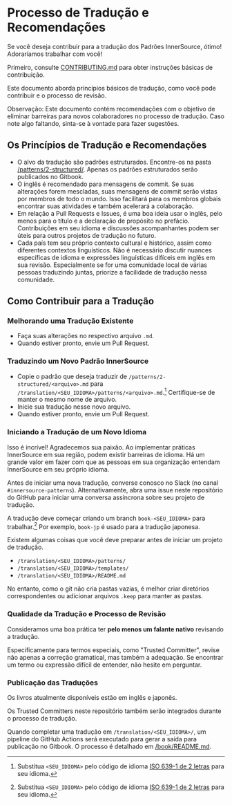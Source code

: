 # Processo de Tradução e Recomendações

Se você deseja contribuir para a tradução dos Padrões InnerSource, ótimo! Adoraríamos trabalhar com você!

Primeiro, consulte [CONTRIBUTING.md](/CONTRIBUTING.md) para obter instruções básicas de contribuição.

Este documento aborda princípios básicos de tradução, como você pode contribuir e o processo de revisão.

Observação: Este documento contém recomendações com o objetivo de eliminar barreiras para novos colaboradores no processo de tradução. Caso note algo faltando, sinta-se à vontade para fazer sugestões.

## Os Princípios de Tradução e Recomendações

- O alvo da tradução são padrões estruturados. Encontre-os na pasta [/patterns/2-structured/](../../../patterns/2-structured/). Apenas os padrões estruturados serão publicados no Gitbook.
- O inglês é recomendado para mensagens de commit. Se suas alterações forem mescladas, suas mensagens de commit serão vistas por membros de todo o mundo. Isso facilitará para os membros globais encontrar suas atividades e também acelerará a colaboração.
- Em relação a Pull Requests e Issues, é uma boa ideia usar o inglês, pelo menos para o título e a declaração de propósito no prefácio. Contribuições em seu idioma e discussões acompanhantes podem ser úteis para outros projetos de tradução no futuro.
- Cada país tem seu próprio contexto cultural e histórico, assim como diferentes contextos linguísticos. Não é necessário discutir nuances específicas de idioma e expressões linguísticas difíceis em inglês em sua revisão. Especialmente se for uma comunidade local de várias pessoas traduzindo juntas, priorize a facilidade de tradução nessa comunidade.

## Como Contribuir para a Tradução

### Melhorando uma Tradução Existente

- Faça suas alterações no respectivo arquivo `.md`.
- Quando estiver pronto, envie um Pull Request.

### Traduzindo um Novo Padrão InnerSource

- Copie o padrão que deseja traduzir de `/patterns/2-structured/<arquivo>.md` para `/translation/<SEU_IDIOMA>/patterns/<arquivo>.md`.[^1] Certifique-se de manter o mesmo nome de arquivo.
- Inicie sua tradução nesse novo arquivo.
- Quando estiver pronto, envie um Pull Request.

### Iniciando a Tradução de um Novo Idioma

Isso é incrível! Agradecemos sua paixão. Ao implementar práticas InnerSource em sua região, podem existir barreiras de idioma. Há um grande valor em fazer com que as pessoas em sua organização entendam InnerSource em seu próprio idioma.

Antes de iniciar uma nova tradução, converse conosco no Slack (no canal `#innersource-patterns`). Alternativamente, abra uma issue neste repositório do GitHub para iniciar uma conversa assíncrona sobre seu projeto de tradução.

A tradução deve começar criando um branch `book-<SEU_IDIOMA>` para trabalhar.[^1]
Por exemplo, `book-jp` é usado para a tradução japonesa.

Existem algumas coisas que você deve preparar antes de iniciar um projeto de tradução.

- `/translation/<SEU_IDIOMA>/patterns/`
- `/translation/<SEU_IDIOMA>/templates/`
- `/translation/<SEU_IDIOMA>/README.md`

No entanto, como o git não cria pastas vazias, é melhor criar diretórios correspondentes ou adicionar arquivos `.keep` para manter as pastas.

### Qualidade da Tradução e Processo de Revisão

Consideramos uma boa prática ter **pelo menos um falante nativo** revisando a tradução.

Especificamente para termos especiais, como "Trusted Committer", revise não apenas a correção gramatical, mas também a adequação. Se encontrar um termo ou expressão difícil de entender, não hesite em perguntar.

### Publicação das Traduções

Os livros atualmente disponíveis estão em inglês e japonês.

Os Trusted Committers neste repositório também serão integrados durante o processo de tradução.

Quando completar uma tradução em `/translation/<SEU_IDIOMA>/`, um pipeline do GitHub Actions será executado para gerar a saída para publicação no Gitbook. O processo é detalhado em [/book/README.md](/book/README.md).

[^1]: Substitua `<SEU_IDIOMA>` pelo código de idioma [ISO 639-1 de 2 letras](https://en.wikipedia.org/wiki/List_of_ISO_639-1_codes) para seu idioma.
